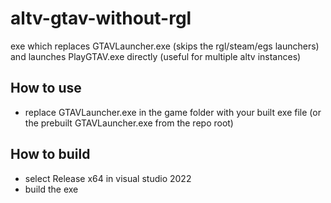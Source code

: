 # altv-gtav-without-rgl

exe which replaces GTAVLauncher.exe (skips the rgl/steam/egs launchers) and launches PlayGTAV.exe directly (useful for multiple altv instances)

## How to use
* replace GTAVLauncher.exe in the game folder with your built exe file (or the prebuilt GTAVLauncher.exe from the repo root)

## How to build
* select Release x64 in visual studio 2022
* build the exe
